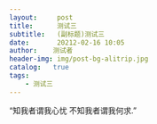 ```yaml
---
layout:     post
title:      测试三
subtitle:   (副标题)测试三
date:       20212-02-16 10:05
author:    测试者
header-img: img/post-bg-alitrip.jpg
catalog:   true
tags:
    - 测试三
---
```

“知我者谓我心忧 不知我者谓我何求.”
